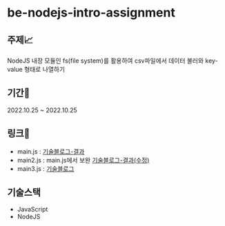 # be-nodejs-intro-assignment

## 주제📈
NodeJS 내장 모듈인 fs(file system)를 활용하여 csv파일에서 데이터 불러와 key-value 형태로 나열하기 

## 기간📆
2022.10.25 ~ 2022.10.25

## 링크🔗
- main.js : [기술블로그-결과](https://velog.io/@scroll0908/BackEndAssignment#%EA%B2%B0%EA%B3%BC)
- main2.js : main.js에서 보완 [기술블로그-결과(수정)](https://velog.io/@scroll0908/BackEndAssignment#%EA%B2%B0%EA%B3%BC%EC%88%98%EC%A0%95)
- main3.js : [기술블로그]()

## 기술스택
- JavaScript
- NodeJS
